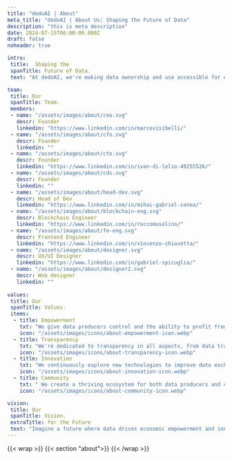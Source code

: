 ```yaml
---
title: "dedoAI | About"
meta_title: "dedoAI | About Us: Shaping the Future of Data"
description: "this is meta description"
date: 2024-07-15T06:00:00.000Z
draft: false
noheader: true

intro:
 title:  Shaping the 
 spanTitle: Future of Data.
 text: "At dedoAI, we're making data ownership and use accessible for everyone. Our mission is to help you control and profit from your data. Using blockchain, we ensure fair and transparent exchanges, valuing your data as a key asset in the digital economy."

team: 
 title: Our
 spanTitle: Team.
 members:
 - name: "/assets/images/about/ceo.svg"
   descr: Founder
   linkedin: "https://www.linkedin.com/in/marcovisibelli/"
 - name: "/assets/images/about/cfo.svg"
   descr: Founder
   linkedin: ""
 - name: "/assets/images/about/cto.svg"
   descr: Founder
   linkedin: "https://www.linkedin.com/in/ivan-di-lelio-49255526/"
 - name: "/assets/images/about/cds.svg"
   descr: Founder
   linkedin: ""
 - name: "/assets/images/about/head-dev.svg"
   descr: Head of Dev
   linkedin: "https://www.linkedin.com/in/mihai-gabriel-canea/"
 - name: "/assets/images/about/blockchain-eng.svg"
   descr: Blockchain Engineer
   linkedin: "https://www.linkedin.com/in/roccomusolino/"
 - name: "/assets/images/about/fe-eng.svg"
   descr: Frontend Engineer
   linkedin: "https://www.linkedin.com/in/vincenzo-chiavetta/"
 - name: "/assets/images/about/designer.svg"
   descr: UX/UI Designer
   linkedin: "https://www.linkedin.com/in/gabriel-spicuglia/"
 - name: "/assets/images/about/designer2.svg"
   descr: Web designer
   linkedin: ""
 
values:
 title: Our 
 spanTitle: Values.
 items:
  - title: Empowerment
    txt: "We give data producers control and the ability to profit from their data."
    icon: "/assets/images/icons/about-empowerment-icon.webp"
  - title: Transparency
    txt: "We're dedicated to transparency in all aspects, from data transactions to platform operations."
    icon: "/assets/images/icons/about-transparency-icon.webp"
  - title: Innovation
    txt: "We continuously explore new technologies to improve data exchange."
    icon: "/assets/images/icons/about-innovation-icon.webp"
  - title: Community
    txt: " We create a thriving ecosystem for both data producers and consumers."
    icon: "/assets/images/icons/about-community-icon.webp"

vision:
 title: Our
 spanTitle: Vision.
 extraTitle: for the Future
 text: "Imagine a future where data drives economic empowerment and innovation. At dedoAI, we're committed to making this a reality. With advanced technology and a community focus, we're revolutionizing the data economy. Join us in democratizing data and unlocking its true value for everyone."
---
```

{{< wrap >}}
{{< section "about">}}
{{< /wrap >}}
